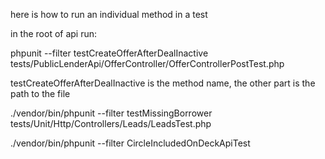 here is how to run an individual method in a test

in the root of api run:

phpunit --filter testCreateOfferAfterDealInactive  tests/PublicLenderApi/OfferController/OfferControllerPostTest.php

testCreateOfferAfterDealInactive is the method name, the other part is the path to the file


./vendor/bin/phpunit --filter testMissingBorrower tests/Unit/Http/Controllers/Leads/LeadsTest.php


./vendor/bin/phpunit --filter CircleIncludedOnDeckApiTest